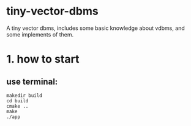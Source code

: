 # tiny-vector-dbms
A tiny vector dbms, includes some basic knowledge about vdbms, and some implements of them.

# 1. how to start
## use terminal:
```
makedir build
cd build
cmake ..
make
./app
```